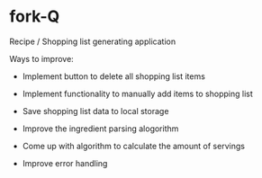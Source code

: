 # fork-Q
Recipe / Shopping list generating application


Ways to improve: 

- Implement button to delete all shopping list items

- Implement functionality to manually add items to shopping list 

- Save shopping list data to local storage

- Improve the ingredient parsing alogorithm

- Come up with algorithm to calculate the amount of servings

- Improve error handling